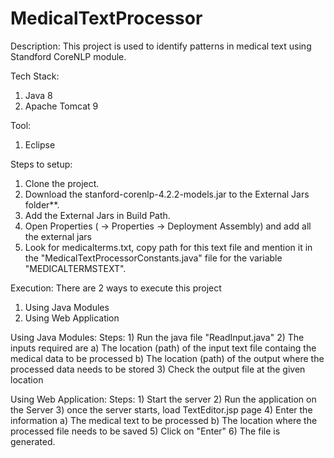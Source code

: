 # MedicalTextProcessor

Description:
This project is used to identify patterns in medical text using Standford CoreNLP module.

Tech Stack:
1) Java 8
2) Apache Tomcat 9

Tool:
1) Eclipse

Steps to setup:
1) Clone the project.
2) Download the stanford-corenlp-4.2.2-models.jar to the External Jars folder**.
3) Add the External Jars in Build Path.
4) Open Properties (<Project> -> Properties -> Deployment Assembly) and add all the external jars
5) Look for medicalterms.txt, copy path for this text file and mention it in the "MedicalTextProcessorConstants.java" file for the variable "MEDICALTERMSTEXT".
  
Execution:
  There are 2 ways to execute this project
  1) Using Java Modules
  2) Using Web Application
  
Using Java Modules:
  Steps:
    1) Run the java file "ReadInput.java"
    2) The inputs required are
        a) The location (path) of the input text file containg the medical data to be processed
        b) The location (path) of the output where the processed data needs to be stored
    3) Check the output file at the given location
  
Using Web Application:
  Steps:
    1) Start the server
    2) Run the application on the Server
    3) once the server starts, load TextEditor.jsp page 
    4) Enter the information
        a) The medical text to be processed
        b) The location where the processed file needs to be saved
    5) Click on "Enter"
    6) The file is generated.
  
